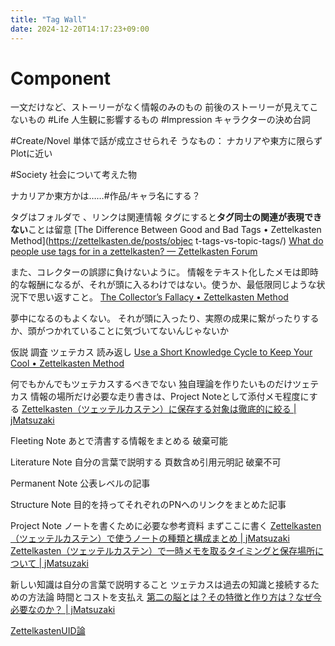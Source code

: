 ```yaml
---
title: "Tag Wall"
date: 2024-12-20T14:17:23+09:00
---
```

# Component
一文だけなど、ストーリーがなく情報のみのもの
前後のストーリーが見えてこないもの
 #Life
人生観に影響するもの
#Impression
キャラクターの決め台詞

#Create/Novel
単体で話が成立させられそ うなもの：
ナカリアや東方に限らず
Plotに近い

#Society
社会について考えた物

ナカリアか東方かは……#作品/キャラ名にする？

タグはフォルダで 、リンクは関連情報
タグにすると**タグ同士の関連が表現できない**ことは留意
[The Difference Between Good and Bad Tags • Zettelkasten Method](https://zettelkasten.de/posts/objec t-tags-vs-topic-tags/)
[What do people use tags for in a zettelkasten? — Zettelkasten Forum](https://forum.zettelkasten.de/discussion/716/what-do-people-use-tags-for-in-a-zettelkasten)

また、コレクターの誤謬に負けないように。
情報をテキスト化したメモは即時的な報酬になるが、それが頭に入るわけではない。使うか、最低限同じような状況下で思い返すこと。
[The Collector’s Fallacy • Zettelkasten Method](https://zettelkasten.de/posts/collectors-fallacy/)

夢中になるのもよくない。
それが頭に入ったり、実際の成果に繋がったりするか、頭がつかれていることに気づいてないんじゃないか

仮説
調査
ツェテカス
読み返し
[Use a Short Knowledge Cycle to Keep Your Cool • Zettelkasten Method](https://zettelkasten.de/posts/knowledge-cycle-efficiently-organize-writing-projects/)

何でもかんでもツェテカスするべきでない
独自理論を作りたいものだけツェテカス
情報の場所だけ必要な走り書きは、Project Noteとして添付メモ程度にする
[Zettelkasten（ツェッテルカステン）に保存する対象は徹底的に絞る | jMatsuzaki](https://jmatsuzaki.com/archives/28156)

Fleeting Note
あとで清書する情報をまとめる
破棄可能

Literature Note
自分の言葉で説明する
頁数含め引用元明記
破棄不可

Permanent Note
公表レベルの記事

Structure Note
目的を持ってそれぞれのPNへのリンクをまとめた記事

Project Note
ノートを書くために必要な参考資料
まずここに書く
[Zettelkasten（ツェッテルカステン）で使うノートの種類と構成まとめ | jMatsuzaki](https://jmatsuzaki.com/archives/28172)
[Zettelkasten（ツェッテルカステン）で一時メモを取るタイミングと保存場所について | jMatsuzaki](https://jmatsuzaki.com/archives/28222)

新しい知識は自分の言葉で説明すること
ツェテカスは過去の知識と接続するための方法論
時間とコストを支払え
[第二の脳とは？その特徴と作り方は？なぜ今必要なのか？ | jMatsuzaki](https://jmatsuzaki.com/archives/27866)

[ZettelkastenUID論](../../Teino/Archived/ZettelkastenUID論.md)
